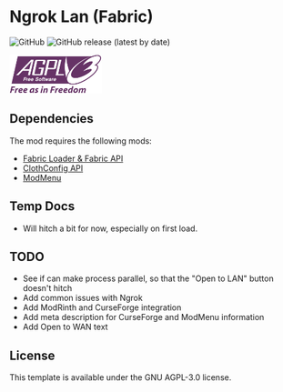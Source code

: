 # Ngrok Lan (Fabric)
![GitHub](https://img.shields.io/github/license/Alujjdnd/Ngrok-Lan)
![GitHub release (latest by date)](https://img.shields.io/github/v/release/Alujjdnd/Ngrok-Lan)

![AGPL V3](https://raw.githubusercontent.com/Alujjdnd/Ngrok-LAN/main/docs/assets/AGPL-v3.png)

## Dependencies
The mod requires the following mods:
- [Fabric Loader & Fabric API](https://fabricmc.net/)
- [ClothConfig API](https://www.curseforge.com/minecraft/mc-mods/cloth-config)
- [ModMenu](https://www.curseforge.com/minecraft/mc-mods/modmenu)

## Temp Docs
- Will hitch a bit for now, especially on first load.

## TODO
- See if can make process parallel, so that the "Open to LAN" button doesn't 
hitch
- Add common issues with Ngrok
- Add ModRinth and CurseForge integration
- Add meta description for CurseForge and ModMenu information
- Add Open to WAN text

## License
This template is available under the GNU AGPL-3.0 license.
